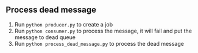 ## Process dead message

1. Run `python producer.py` to create a job
1. Run `python consumer.py` to process the message, it will fail and put the message to dead queue
1. Run `python process_dead_message.py` to process the dead message
